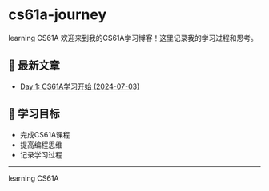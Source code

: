 # cs61a-journey
learning CS61A
欢迎来到我的CS61A学习博客！这里记录我的学习过程和思考。

## 📝 最新文章
- [Day 1: CS61A学习开始 (2024-07-03)](./2024-07-03-cs61a-start)

## 🎯 学习目标
- 完成CS61A课程
- 提高编程思维
- 记录学习过程

---
learning CS61A
